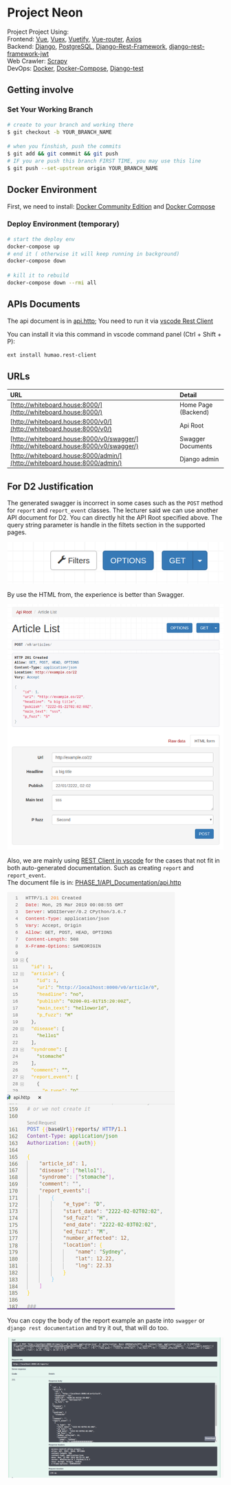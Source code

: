 # Project Neon

Project Project Using:  
Frontend:
[Vue](https://cn.vuejs.org/v2/guide/),
[Vuex](https://vuex.vuejs.org/guide/),
[Vuetify](https://vuetifyjs.com/en/getting-started/quick-start),
[Vue-router](https://router.vuejs.org/),
[Axios](https://cn.vuejs.org/v2/cookbook/using-axios-to-consume-apis.html)  
Backend:
[Django](https://docs.djangoproject.com/en/2.1/),
[PostgreSQL](https://www.postgresql.org/),
[Django-Rest-Framework](http://www.django-rest-framework.org/tutorial/quickstart/),
[django-rest-framework-jwt](https://github.com/GetBlimp/django-rest-framework-jwt)  
Web Crawler:
[Scrapy](http://doc.scrapy.org/en/latest/intro/tutorial.html)  
DevOps:
[Docker](https://www.docker.com/),
[Docker-Compose](https://docs.docker.com/compose/),
[Django-test](https://docs.djangoproject.com/en/2.1/topics/testing/overview/)

## Getting involve

### Set Your Working Branch

```bash
# create to your branch and working there
$ git checkout -b YOUR_BRANCH_NAME

# when you finshish, push the commits
$ git add && git commmit && git push
# IF you are push this branch FIRST TIME, you may use this line
$ git push --set-upstream origin YOUR_BRANCH_NAME
```

## Docker Environment

First, we need to install:
[Docker Community Edition](https://docs.docker.com/install/#releases)
and
[Docker Compose](https://docs.docker.com/compose/install/#install-compose)

### Deploy Environment (temporary)

```bash 
# start the deploy env 
docker-compose up 
# end it ( otherwise it will keep running in background)
docker-compose down 

# kill it to rebuild 
docker-compose down --rmi all

```


## APIs Documents

The api document is in [api.http](./api.http); You need to run it via [vscode Rest Client](https://marketplace.visualstudio.com/items?itemName=humao.rest-client)

You can install it via this command in vscode command panel (Ctrl + Shift + P):

```bash
ext install humao.rest-client
```

## URLs

| URL                                                                                  | Detail              |
| :----------------------------------------------------------------------------------- | :------------------ |
| [http://whiteboard.house:8000/](http://whiteboard.house:8000/)                       | Home Page (Backend) |
| [http://whiteboard.house:8000/v0/](http://whiteboard.house:8000/v0/)                 | Api Root            |
| [http://whiteboard.house:8000/v0/swagger/](http://whiteboard.house:8000/v0/swagger/) | Swagger Documents   |
| [http://whiteboard.house:8000/admin/](http://whiteboard.house:8000/admin/)           | Django admin        |

## For D2 Justification

The generated swagger is incorrect in some cases such as the `POST` method for `report` and `report_event` classes. The lecturer said we can use another API document for D2. You can directly hit the API Root specified above. The query string parameter is handle in the filtets section in the supported pages.

![filter](img/filter.png)

By use the HTML from, the experience is better than Swagger.

![form](img/html_form.png)

Also, we are mainly using [REST Client in vscode](https://marketplace.visualstudio.com/items?itemName=humao.rest-client) for the cases that not fit in both auto-generated documentation. Such as creating `report` and `report_event`.  
The document file is in: [PHASE_1/API_Documentation/api.http](PHASE_1/API_Documentation/api.http)

![create report](img/report.png)

You can copy the body of the report example an paste into `swagger` or `django rest documentation` and try it out, that will do too.

![swagger creation](img/swagger.png)